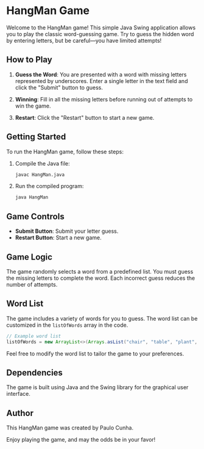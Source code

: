 # HangMan Game

Welcome to the HangMan game! This simple Java Swing application allows you to play the classic word-guessing game. Try to guess the hidden word by entering letters, but be careful—you have limited attempts!

## How to Play

1. **Guess the Word**: You are presented with a word with missing letters represented by underscores. Enter a single letter in the text field and click the "Submit" button to guess.

2. **Winning**: Fill in all the missing letters before running out of attempts to win the game.

3. **Restart**: Click the "Restart" button to start a new game.

## Getting Started

To run the HangMan game, follow these steps:

1. Compile the Java file:
    ```bash
    javac HangMan.java
    ```

2. Run the compiled program:
    ```bash
    java HangMan
    ```

## Game Controls

- **Submit Button**: Submit your letter guess.
- **Restart Button**: Start a new game.

## Game Logic

The game randomly selects a word from a predefined list. You must guess the missing letters to complete the word. Each incorrect guess reduces the number of attempts.

## Word List

The game includes a variety of words for you to guess. The word list can be customized in the `listOfWords` array in the code.

```java
// Example word list
listOfWords = new ArrayList<>(Arrays.asList("chair", "table", "plant", ...));
```

Feel free to modify the word list to tailor the game to your preferences.

## Dependencies

The game is built using Java and the Swing library for the graphical user interface.

## Author

This HangMan game was created by Paulo Cunha.

Enjoy playing the game, and may the odds be in your favor!